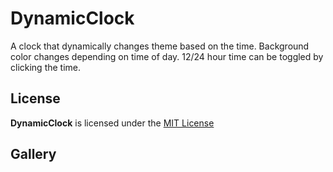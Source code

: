 # DynamicClock
A clock that dynamically changes theme based on the time. Background color changes depending on time of day. 12/24 hour time can be toggled by clicking the time.

## License
**DynamicClock** is licensed under the [MIT License](https://github.com/willuhm-js/DynamicClock/blob/master/LICENSE)

## Gallery
